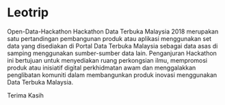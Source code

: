 # Leotrip
Open-Data-Hackathon
Hackathon Data Terbuka Malaysia 2018 merupakan satu pertandingan pembangunan produk atau aplikasi menggunakan set data yang disediakan di Portal Data Terbuka Malaysia sebagai data asas di samping menggunakan sumber-sumber data lain. Penganjuran Hackathon ini bertujuan untuk menyediakan ruang perkongsian ilmu, mempromosi produk atau inisiatif digital perkhidmatan awam dan menggalakkan penglibatan komuniti dalam membangunkan produk inovasi menggunakan Data Terbuka Malaysia.

Terima Kasih

